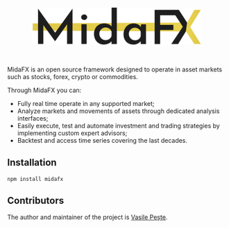 <p align="center"> 
    <img src="images/logo.svg" alt="" width="390px">
</p>
<br>

MidaFX is an open source framework designed to operate in asset markets such as stocks, forex, crypto or commodities.

Through MidaFX you can:
- Fully real time operate in any supported market;
- Analyze markets and movements of assets through dedicated analysis interfaces;
- Easily execute, test and automate investment and trading strategies by implementing custom expert advisors;
- Backtest and access time series covering the last decades.

## Installation
```console
npm install midafx
```

## Contributors
The author and maintainer of the project is [Vasile Pește](https://github.com/Vasile-Peste).
